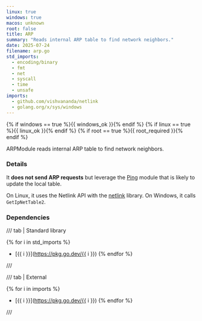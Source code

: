 ```yaml
---
linux: true
windows: true
macos: unknown
root: false
title: ARP
summary: "Reads internal ARP table to find network neighbors."
date: 2025-07-24
filename: arp.go
std_imports:
  - encoding/binary
  - fmt
  - net
  - syscall
  - time
  - unsafe
imports:
  - github.com/vishvananda/netlink
  - golang.org/x/sys/windows
---
```


{% if windows == true %}{{ windows_ok }}{% endif %}
{% if linux == true %}{{ linux_ok }}{% endif %}
{% if root == true %}{{ root_required }}{% endif %}

ARPModule reads internal ARP table to find network neighbors.

### Details
 It **does not send ARP requests** but leverage the [Ping] module that is likely to update the local table.

On Linux, it uses the Netlink API with the [netlink](https://github.com/vishvananda/netlink1) library. On Windows, it calls `GetIpNetTable2`.

[Ping]: ping.md

### Dependencies

/// tab | Standard library

{% for i in std_imports %}
- [{{ i }}](https://pkg.go.dev/{{ i }})
{% endfor %}

///

/// tab | External

{% for i in imports %}
- [{{ i }}](https://pkg.go.dev/{{ i }})
{% endfor %}

///
